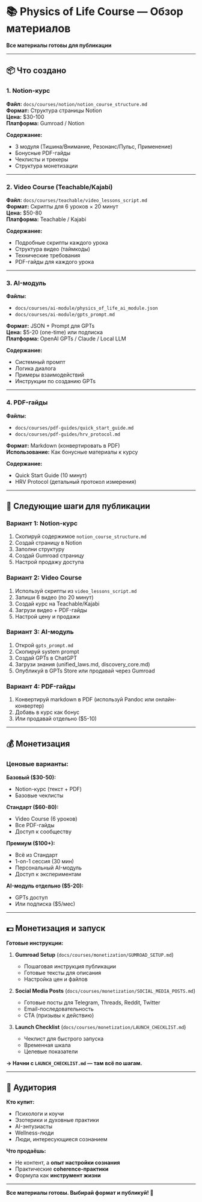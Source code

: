# 📚 Physics of Life Course — Обзор материалов

**Все материалы готовы для публикации**

---

## 📦 Что создано

### 1. Notion-курс
**Файл:** `docs/courses/notion/notion_course_structure.md`  
**Формат:** Структура страницы Notion  
**Цена:** $30-100  
**Платформа:** Gumroad / Notion

**Содержание:**
- 3 модуля (Тишина/Внимание, Резонанс/Пульс, Применение)
- Бонусные PDF-гайды
- Чеклисты и трекеры
- Структура монетизации

---

### 2. Video Course (Teachable/Kajabi)
**Файл:** `docs/courses/teachable/video_lessons_script.md`  
**Формат:** Скрипты для 6 уроков × 20 минут  
**Цена:** $50-80  
**Платформа:** Teachable / Kajabi

**Содержание:**
- Подробные скрипты каждого урока
- Структура видео (таймкоды)
- Технические требования
- PDF-гайды для каждого урока

---

### 3. AI-модуль
**Файлы:** 
- `docs/courses/ai-module/physics_of_life_ai_module.json`
- `docs/courses/ai-module/gpts_prompt.md`

**Формат:** JSON + Prompt для GPTs  
**Цена:** $5-20 (one-time) или подписка  
**Платформа:** OpenAI GPTs / Claude / Local LLM

**Содержание:**
- Системный промпт
- Логика диалога
- Примеры взаимодействий
- Инструкции по созданию GPTs

---

### 4. PDF-гайды
**Файлы:**
- `docs/courses/pdf-guides/quick_start_guide.md`
- `docs/courses/pdf-guides/hrv_protocol.md`

**Формат:** Markdown (конвертировать в PDF)  
**Использование:** Как бонусные материалы к курсу

**Содержание:**
- Quick Start Guide (10 минут)
- HRV Protocol (детальный протокол измерения)

---

## 🚀 Следующие шаги для публикации

### Вариант 1: Notion-курс

1. Скопируй содержимое `notion_course_structure.md`
2. Создай страницу в Notion
3. Заполни структуру
4. Создай Gumroad страницу
5. Настрой продажу доступа

### Вариант 2: Video Course

1. Используй скрипты из `video_lessons_script.md`
2. Запиши 6 видео (по 20 минут)
3. Создай курс на Teachable/Kajabi
4. Загрузи видео + PDF-гайды
5. Настрой цену и продажи

### Вариант 3: AI-модуль

1. Открой `gpts_prompt.md`
2. Скопируй system prompt
3. Создай GPTs в ChatGPT
4. Загрузи знания (unified_laws.md, discovery_core.md)
5. Опубликуй в GPTs Store или продавай через Gumroad

### Вариант 4: PDF-гайды

1. Конвертируй markdown в PDF (используй Pandoc или онлайн-конвертер)
2. Добавь в курс как бонус
3. Или продавай отдельно ($5-10)

---

## 💰 Монетизация

### Ценовые варианты:

**Базовый ($30-50):**
- Notion-курс (текст + PDF)
- Базовые чеклисты

**Стандарт ($60-80):**
- Video Course (6 уроков)
- Все PDF-гайды
- Доступ к сообществу

**Премиум ($100+):**
- Всё из Стандарт
- 1-on-1 сессия (30 мин)
- Персональный AI-модуль
- Доступ к экспериментам

**AI-модуль отдельно ($5-20):**
- GPTs доступ
- Или подписка ($5/мес)

---

## 💵 Монетизация и запуск

**Готовые инструкции:**

1. **Gumroad Setup** (`docs/courses/monetization/GUMROAD_SETUP.md`)
   - Пошаговая инструкция публикации
   - Готовые тексты для описания
   - Настройка цен и файлов

2. **Social Media Posts** (`docs/courses/monetization/SOCIAL_MEDIA_POSTS.md`)
   - Готовые посты для Telegram, Threads, Reddit, Twitter
   - Email-последовательность
   - CTA (призывы к действию)

3. **Launch Checklist** (`docs/courses/monetization/LAUNCH_CHECKLIST.md`)
   - Чеклист для быстрого запуска
   - Временная шкала
   - Целевые показатели

**→ Начни с `LAUNCH_CHECKLIST.md` — там всё по шагам.**

---

## 🎯 Аудитория

**Кто купит:**
- Психологи и коучи
- Эзотерики и духовные практики
- AI-энтузиасты
- Wellness-люди
- Люди, интересующиеся сознанием

**Что продаёшь:**
- Не контент, а **опыт настройки сознания**
- Практические **coherence-практики**
- Формула как **инструмент жизни**

---

**Все материалы готовы. Выбирай формат и публикуй! 🚀**

